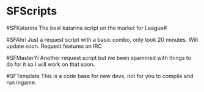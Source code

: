SFScripts
=========
#SFKatarina
The best katarina script on the market for League#

#SFAhri
Just a request script with a basic combo, only took 20 minutes. Will update soon. Request features on IRC

#SFMasterYi
Another request script but ive been spammed with things to do for it so I will work on that soon.

#SFTemplate
This is a code base for new devs, not for you to compile and run ingame.
